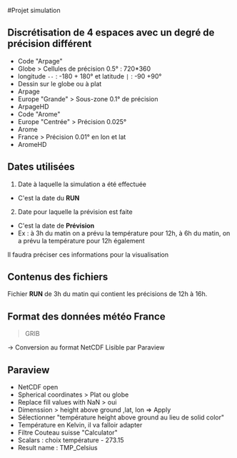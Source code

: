 #Projet simulation

## Discrétisation de 4 espaces avec un degré de précision différent
* Code "Arpage"
 * Globe > Cellules de précision 0.5° : 720*360
  * longitude `--` : -180 + 180° et latitude `|` : -90 +90°
  * Dessin sur le globe ou à plat
  * Arpage
 * Europe "Grande" > Sous-zone 0.1° de précision
  * ArpageHD
* Code "Arome"
 * Europe "Centrée" > Précision 0.025°
  * Arome
 * France > Précision 0.01° en lon et lat
  * AromeHD

## Dates utilisées
1. Date à laquelle la simulation a été effectuée
 * C'est la date du **RUN**
2. Date pour laquelle la prévision est faite
 * C'est la date de **Prévision**
 * Ex : à 3h du matin on a prévu la température pour 12h,
    à 6h du matin, on a prévu la température pour 12h également

Il faudra préciser ces informations pour la visualisation

## Contenus des fichiers
Fichier **RUN** de 3h du matin qui contient les précisions de 12h à 16h.

## Format des données météo France
> GRIB

-> Conversion au format NetCDF
Lisible par Paraview

## Paraview
* NetCDF open
* Spherical coordinates > Plat ou globe
* Replace fill values with NaN > oui
 * Dimenssion > height above ground ,lat, lon
=> Apply
* Sélectionner "température height above ground au lieu de solid color"
* Température en Kelvin, il va falloir adapter
 * Filtre Couteau suisse "Calculator"
  * Scalars : choix température - 273.15
  * Result name : TMP_Celsius
